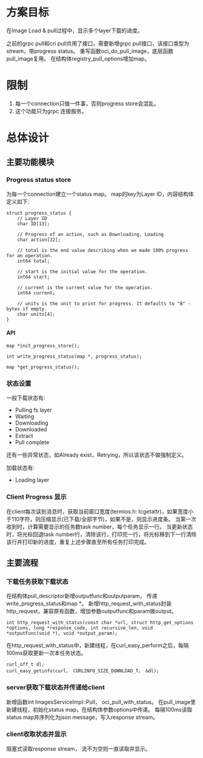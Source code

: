 # 方案目标
在Image Load & pull过程中，显示多个layer下载的进度。

之前的grpc pull和cri pull共用了接口，需要新增grpc pull接口，该接口类型为stream，带progress status。
重写函数oci_do_pull_image，底层函数pull_image复用。
在结构体registry_pull_options增加map。

# 限制
1. 每一个connection只做一件事，否则progress store会混乱。
2. 这个功能只为grpc 连接服务。

# 总体设计
## 主要功能模块
### Progress status store
为每一个connection建立一个status map。 map的key为Layer ID，内容结构体定义如下:

```
struct progress_status {
    // Layer ID
    char ID[13];

    // Progress of an action, such as Downloading, Loading
    char action[32];

    // total is the end value describing when we made 100% progress for an operation.
    int64 total;

    // start is the initial value for the operation.
    int64 start;

    // current is the current value for the operation.
    int64 current;
    
    // units is the unit to print for progress. It defaults to "B" - bytes if empty.
    char units[4];
}
```

#### API
```
map *init_progress_store();

int write_progress_status(map *, progress_status); 

map *get_progress_status();
```
### 状态设置
一般下载状态有:
- Pulling fs layer
- Waiting
- Downloading
- Downloaded
- Extract 
- Pull complete

还有一些异常状态，如Already exist，Retrying，所以该状态不做强制定义。

加载状态有:
- Loading layer

### Client Progress 显示
在client每次读到消息时，获取当前窗口宽度(termios.h: tcgetattr)，如果宽度小于110字符，则压缩显示(已下载/全部字节)，如果不是，则显示进度条。
当第一次收到时，计算需要显示的任务数task number，每个任务显示一行。
当更新状态时，将光标回退task number行，清除该行，打印完一行，将光标移到下一行清除该行并打印新的进度，重复上述步骤直至所有任务打印完成。

## 主要流程
### 下载任务获取下载状态
在结构体pull_descriptor新增outputfunc和outputparam， 传递write_progress_status和map *。
新增http_request_with_status封装http_request，兼容原有函数，增加参数outputfunc和param做output。
```
int http_request_with_status(const char *url, struct http_get_options *options, long *response_code, int recursive_len, void *outputFunc(void *), void *output_param);
```
在http_request_with_status中，新建线程，在curl_easy_perform之后，每隔100ms获取更新一次本任务状态。

```
curl_off_t dl;
curl_easy_getinfo(curl， CURLINFO_SIZE_DOWNLOAD_T， &dl);
```

### server获取下载状态并传递给client
新增函数int ImagesServiceImpl::Pull， oci_pull_with_status。 在pull_image里新建线程，初始化status map，在结构体参数options中传递。
每隔100ms读取status map并序列化为json message，写入response stream。

### client收取状态并显示
阻塞式读取response stream， 流不为空则一直读取并显示。
